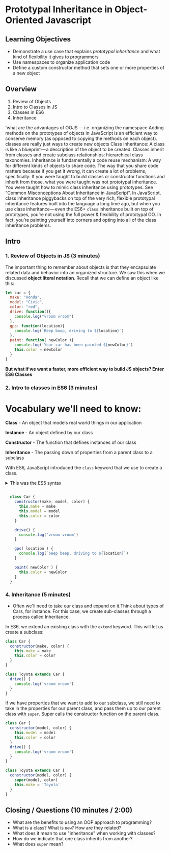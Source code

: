 # Prototypal Inheritance in Object-Oriented Javascript

## Learning Objectives
- Demonstrate a use case that explains *prototypal inheritance* and
what kind of flexibility it gives to programmers
- Use namespaces to organize application code
- Define a custom constructor method that sets one or more
properties of a new object

## Overview
1. Review of Objects
2. Intro to Classes in JS
3. Classes in ES6
4. Inheritance

'what are the advantages of OOJS -- i.e. organizing the namespace
Adding methods on the prototypes of objects in JavaScript is an efficient way to conserve memory (as opposed to copying the methods on each object).
classes are really just ways to create new objects
Class Inheritance: A class is like a blueprint — a description of the object to be created. Classes inherit from classes and create subclass relationships: hierarchical class taxonomies.
Inheritance is fundamentally a code reuse mechanism: A way for different kinds of objects to share code. The way that you share code matters because if you get it wrong, it can create a lot of problems, specifically:
If you were taught to build classes or constructor functions and inherit from those, what you were taught was not prototypal inheritance. You were taught how to mimic class inheritance using prototypes. See “Common Misconceptions About Inheritance in JavaScript”.
In JavaScript, class inheritance piggybacks on top of the very rich, flexible prototypal inheritance features built into the language a long time ago, but when you use class inheritance — even the ES6+ `class` inheritance built on top of prototypes, you’re not using the full power & flexibility of prototypal OO. In fact, you’re painting yourself into corners and opting into all of the class inheritance problems.

## Intro

### 1. Review of Objects in JS (3 minutes)

The important thing to remember about objects is that they encapsulate related data and behavior into an organized structure. We saw this when we discussed **object literal notation**. Recall that we can define an object like this:

```js
let car = {
  make: "Honda",
  model: "Civic",
  color: "red",
  drive: function(){
    console.log("vroom vroom")
  },
  gps: function(location){
    console.log(`Beep boop, driving to ${location}`)
  },
  paint: function( newColor ){
    console.log(`Your car has been painted ${newColor}`)
    this.color = newColor
  }
}
```
**But what if we want a faster, more efficient way to build JS objects?
 Enter ES6 Classes**

### 2. Intro to classes in ES6 (3 minutes)

# Vocabulary we'll need to know:

**Class** - An object that models real world things in our application

**Instance** - An object defined by our class

**Constructor** - The function that defines instances of our class

**Inheritance** - The passing down of properties from a parent class to a subclass

With ES6, JavaScript introduced the `class` keyword that we use to create a class.
<details>
  <summary>This was the ES5 syntax</summary>

  ```js
  function Car(make, model, color) {
    this.make = make;
    this.model = model;
    this.color = color;
    this.drive = () => console.log('vroom vroom');
    this.gps = location => console.log(`driving to ${location}`);
    this.paint = newColor => (this.color = newColor);
  }
  ```
</details>

```js

  class Car {
    constructor(make, model, color) {
      this.make = make
      this.model = model
      this.color = color
    }

    drive() {
      console.log('vroom vroom')
    }

    gps( location ) {
      console.log(`beep beep, driving to ${location}`)
    }

    paint( newColor ) {
      this.color = newColor
    }
  }
```

### 4. Inheritance (5 minutes)

- Often we'll need to take our class and expand on it.Think about types of Cars, for instance.
For this case, we create sub-classes through a process called Inheritance.

In ES6, we extend an existing class with the `extend` keyword. This will let us create a subclass:

```js
class Car {
  constructor(make, color) {
    this.make = make
    this.color = color
  }
}

class Toyota extends Car {
  drive() {
    console.log('vroom vroom')
  }
}
```

If we have properties that we want to add to our subclass, we still need to take in the properties for our parent class, and pass them up to our parent class with `super`. Super calls the
constructor function on the parent class.

```js
class Car {
  constructor(model, color) {
    this.model = model
    this.color = color
  }
  drive() {
    console.log('vroom vroom')
  }
}

class Toyota extends Car {
  constructor(model, color) {
    super(model, color)
    this.make = 'Toyota'
  }
}
```

## Closing / Questions (10 minutes / 2:00)

* What are the benefits to using an OOP approach to programming?
* What is a class? What is `new`? How are they related?
* What does it mean to use "inheritance" when working with classes?
* How do we indicate that one class inherits from another?
* What does `super` mean?
